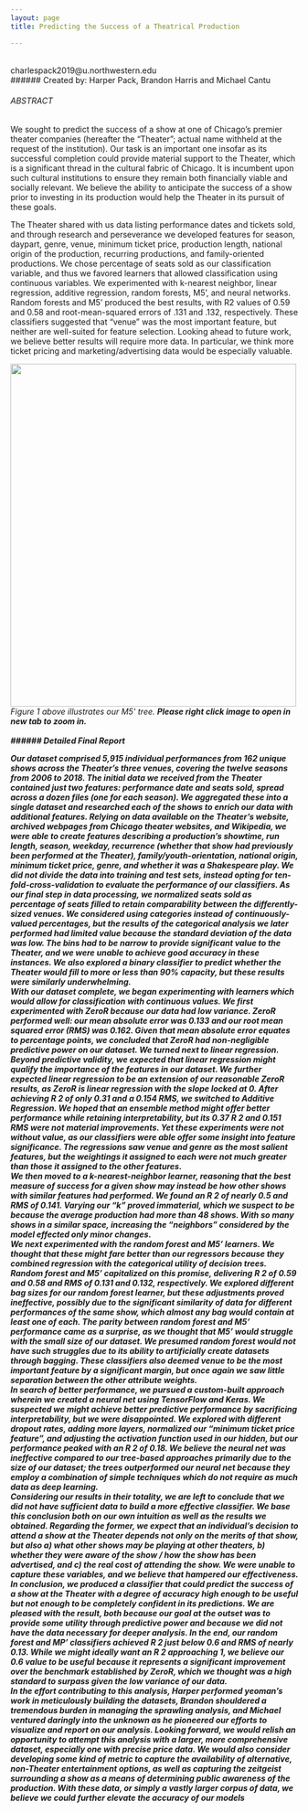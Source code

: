 ```yaml
---
layout: page
title: Predicting the Success of a Theatrical Production

---
```

<br>
charlespack2019@u.northwestern.edu
<br>
###### Created by: Harper Pack, Brandon Harris and Michael Cantu

###### ABSTRACT


<p> 
We sought to predict the success of a show at one of Chicago’s premier theater companies (hereafter the “Theater”; actual name withheld at the request of the institution).  Our task is an important one insofar as its successful completion could provide material support to the Theater, which is a significant thread in the cultural fabric of Chicago.  It is incumbent upon such cultural institutions to ensure they remain both financially viable and socially relevant.  We believe the ability to anticipate the success of a show prior to investing in its production would help the Theater in its pursuit of these goals.
</p>

<p> 
The Theater shared with us data listing performance dates and tickets sold, and through research and perseverance we developed features for season, daypart, genre, venue, minimum ticket price, production length, national origin of the production, recurring productions, and family-oriented productions.  We chose percentage of seats sold as our classification variable, and thus we favored learners that allowed classification using continuous variables.  We experimented with k-nearest neighbor, linear regression, additive regression, random forests, M5’, and neural networks.  Random forests and M5’ produced the best results, with R2 values of 0.59 and 0.58 and root-mean-squared errors of .131 and .132, respectively.  These classifiers suggested that “venue” was the most important feature, but neither are well-suited for feature selection. Looking ahead to future work, we believe better results will require more data.  In particular, we think more ticket pricing and marketing/advertising data would be especially valuable.
</p>

 <img src='../img/biggergraph.jpg' width="500" height="600"> 
 <em>Figure 1 above illustrates our M5' tree. 
 <b>Please right click image to open in new tab to zoom in.
<!--  <img class="picbig" src='../img/biggergraph.jpg' alt="big"> -->
<br>
<br>
###### Detailed Final Report
<p>
Our dataset comprised 5,915 individual performances from 162 unique shows across the
Theater’s three venues, covering the twelve seasons from 2006 to 2018. The initial data we
received from the Theater contained just two features: performance date and seats sold,
spread across a dozen files (one for each season). We aggregated these into a single dataset
and researched each of the shows to enrich our data with additional features.
Relying on data available on the Theater’s website, archived webpages from Chicago
theater websites, and Wikipedia, we were able to create features describing a production’s
showtime, run length, season, weekday, recurrence (whether that show had previously been
performed at the Theater), family/youth-orientation, national origin, minimum ticket price,
genre, and whether it was a Shakespeare play. We did not divide the data into training and test
sets, instead opting for ten-fold-cross-validation to evaluate the performance of our classifiers.
As our final step in data processing, we normalized seats sold as percentage of seats
filled to retain comparability between the differently-sized venues. We considered using
categories instead of continuously-valued percentages, but the results of the categorical
analysis we later performed had limited value because the standard deviation of the data was
low. The bins had to be narrow to provide significant value to the Theater, and we were unable
to achieve good accuracy in these instances. We also explored a binary classifier to predict
whether the Theater would fill to more or less than 90% capacity, but these results were
similarly underwhelming.
<br>
With our dataset complete, we began experimenting with learners which would allow
for classification with continuous values. We first experimented with ZeroR because our data
had low variance. ZeroR performed well: our mean absolute error was 0.133 and our root
mean squared error (RMS) was 0.162. Given that mean absolute error equates to percentage
points, we concluded that ZeroR had non-negligible predictive power on our dataset.
We turned next to linear regression. Beyond predictive validity, we expected that linear
regression might qualify the importance of the features in our dataset. We further expected
linear regression to be an extension of our reasonable ZeroR results, as ZeroR is linear
regression with the slope locked at 0. After achieving R 2 of only 0.31 and a 0.154 RMS, we
switched to Additive Regression. We hoped that an ensemble method might offer better
performance while retaining interpretability, but its 0.37 R 2 and 0.151 RMS were not material
improvements. Yet these experiments were not without value, as our classifiers were able
offer some insight into feature significance. The regressions saw venue and genre as the most
salient features, but the weightings it assigned to each were not much greater than those it
assigned to the other features.
<br>
We then moved to a k-nearest-neighbor learner, reasoning that the best measure of
success for a given show may instead be how other shows with similar features had performed.
We found an R 2 of nearly 0.5 and RMS of 0.141. Varying our “k” proved immaterial, which we
suspect to be because the average production had more than 48 shows. With so many shows in
a similar space, increasing the “neighbors” considered by the model effected only minor
changes.
<br>
We next experimented with the random forest and M5’ learners. We thought that
these might fare better than our regressors because they combined regression with the
categorical utility of decision trees. Random forest and M5’ capitalized on this promise,
delivering R 2 of 0.59 and 0.58 and RMS of 0.131 and 0.132, respectively. We explored different
bag sizes for our random forest learner, but these adjustments proved ineffective, possibly due
to the significant similarity of data for different performances of the same show, which almost
any bag would contain at least one of each. The parity between random forest and M5’
performance came as a surprise, as we thought that M5’ would struggle with the small size of
our dataset. We presumed random forest would not have such struggles due to its ability to
artificially create datasets through bagging. These classifiers also deemed venue to be the most
important feature by a significant margin, but once again we saw little separation between the
other attribute weights.
<br>
In search of better performance, we pursued a custom-built approach wherein we
created a neural net using TensorFlow and Keras. We suspected we might achieve better
predictive performance by sacrificing interpretability, but we were disappointed. We explored
with different dropout rates, adding more layers, normalized our “minimum ticket price
feature”, and adjusting the activation function used in our hidden, but our performance peaked
with an R 2 of 0.18. We believe the neural net was ineffective compared to our tree-based
approaches primarily due to the size of our dataset; the trees outperformed our neural net
because they employ a combination of simple techniques which do not require as much data as
deep learning.
<br>
Considering our results in their totality, we are left to conclude that we did not have
sufficient data to build a more effective classifier. We base this conclusion both on our own
intuition as well as the results we obtained. Regarding the former, we expect that an
individual’s decision to attend a show at the Theater depends not only on the merits of that
show, but also a) what other shows may be playing at other theaters, b) whether they were
aware of the show / how the show has been advertised, and c) the real cost of attending the
show. We were unable to capture these variables, and we believe that hampered our
effectiveness.
<br>
In conclusion, we produced a classifier that could predict the success of a show at the
Theater with a degree of accuracy high enough to be useful but not enough to be completely
confident in its predictions. We are pleased with the result, both because our goal at the outset
was to provide some utility through predictive power and because we did not have the data
necessary for deeper analysis. In the end, our random forest and MP’ classifiers achieved R 2 just
below 0.6 and RMS of nearly 0.13. While we might ideally want an R 2 approaching 1, we believe
our 0.6 value to be useful because it represents a significant improvement over the benchmark
established by ZeroR, which we thought was a high standard to surpass given the low variance
of our data.
<br>
In the effort contributing to this analysis, Harper performed yeoman’s work in
meticulously building the datasets, Brandon shouldered a tremendous burden in managing the
sprawling analysis, and Michael ventured daringly into the unknown as he pioneered our efforts
to visualize and report on our analysis. Looking forward, we would relish an opportunity to
attempt this analysis with a larger, more comprehensive dataset, especially one with precise
price data. We would also consider developing some kind of metric to capture the availability
of alternative, non-Theater entertainment options, as well as capturing the zeitgeist
surrounding a show as a means of determining public awareness of the production. With these
data, or simply a vastly larger corpus of data, we believe we could further elevate the accuracy of our models
</p>

